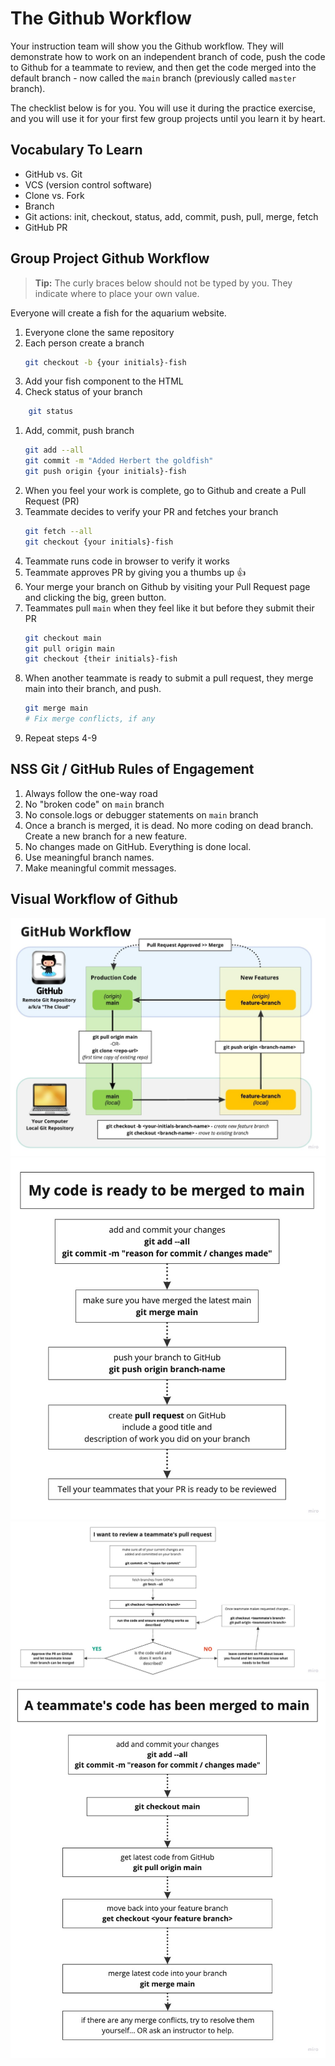 # The Github Workflow

Your instruction team will show you the Github workflow. They will demonstrate how to work on an independent branch of code, push the code to Github for a teammate to review, and then get the code merged into the default branch - now called the `main` branch (previously called `master` branch).

The checklist below is for you. You will use it during the practice exercise, and you will use it for your first few group projects until you learn it by heart.

## Vocabulary To Learn
* GitHub vs. Git
* VCS (version control software)
* Clone vs. Fork
* Branch
* Git actions: init, checkout, status, add, commit, push, pull, merge, fetch
* GitHub PR

## Group Project Github Workflow

> **Tip:** The curly braces below should not be typed by you. They indicate where to place your own value.

Everyone will create a fish for the aquarium website.
1. Everyone clone the same repository
1. Each person create a branch
    ```sh
    git checkout -b {your initials}-fish
    ```
1. Add your fish component to the HTML
1. Check status of your branch
```sh
    git status
```
1. Add, commit, push branch
    ```sh
    git add --all
    git commit -m "Added Herbert the goldfish"
    git push origin {your initials}-fish
    ```
1. When you feel your work is complete, go to Github and create a Pull Request (PR)
1. Teammate decides to verify your PR and fetches your branch
    ```sh
    git fetch --all
    git checkout {your initials}-fish
    ```
1. Teammate runs code in browser to verify it works
1. Teammate approves PR by giving you a thumbs up 👍
1. Your merge your branch on Github by visiting your Pull Request page and clicking the big, green button.
1. Teammates pull `main` when they feel like it but before they submit their PR
    ```sh
    git checkout main
    git pull origin main
    git checkout {their initials}-fish
    ```
1. When another teammate is ready to submit a pull request, they merge main into their branch, and push.
    ```sh
    git merge main
    # Fix merge conflicts, if any
    ```
1. Repeat steps 4-9

## NSS Git / GitHub Rules of Engagement
1. Always follow the one-way road
1. No "broken code" on `main` branch
1. No console.logs or debugger statements on `main` branch
1. Once a branch is merged, it is dead. No more coding on dead branch. Create a new branch for a new feature.
1. No changes made on GitHub. Everything is done local.
1. Use meaningful branch names.
1. Make meaningful commit messages.


## Visual Workflow of Github

![](./images/gitworkflow-main.jpg)
![](./images/gitmerge-main.jpg)
![](./images/gitreview-pr.jpg)
![](./images/gitcodemerged-main.jpg)



